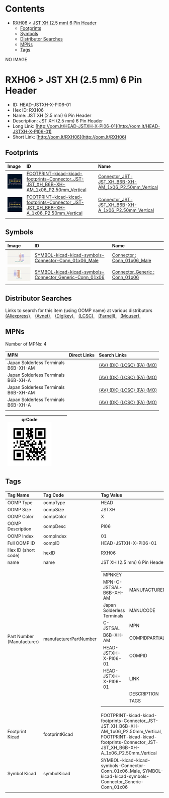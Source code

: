 



Contents
========

* [RXH06 > JST XH (2.5 mm) 6 Pin Header](#rxh06--jst-xh-25-mm-6-pin-header)
	* [Footprints](#footprints)
	* [Symbols](#symbols)
	* [Distributor Searches](#distributor-searches)
	* [MPNs](#mpns)
	* [Tags](#tags)
  
NO IMAGE  
# RXH06 > JST XH (2.5 mm) 6 Pin Header

- ID: HEAD-JSTXH-X-PI06-01
- Hex ID: RXH06
- Name: JST XH (2.5 mm) 6 Pin Header
- Description: JST XH (2.5 mm) 6 Pin Header
- Long Link: [http://oom.lt/HEAD-JSTXH-X-PI06-01](http://oom.lt/HEAD-JSTXH-X-PI06-01)
- Short Link: [http://oom.lt/RXH06](http://oom.lt/RXH06)

## Footprints
  

|Image|ID|Name|
| :--- | :--- | :--- |
|[![](https://raw.githubusercontent.com/oomlout/oomlout_OOMP_eda_V2/main/FOOTPRINT/kicad/kicad-footprints/Connector_JST/JST_XH_B6B-XH-AM_1x06_P2.50mm_Vertical/image_140.png)](https://github.com/oomlout/oomlout_OOMP_eda_V2/tree/main/FOOTPRINT/kicad/kicad-footprints/Connector_JST/JST_XH_B6B-XH-AM_1x06_P2.50mm_Vertical/)|[FOOTPRINT-kicad-kicad-footprints-Connector_JST-JST_XH_B6B-XH-AM_1x06_P2.50mm_Vertical](https://github.com/oomlout/oomlout_OOMP_eda_V2/tree/main/FOOTPRINT/kicad/kicad-footprints/Connector_JST/JST_XH_B6B-XH-AM_1x06_P2.50mm_Vertical/)|[Connector_JST : JST_XH_B6B-XH-AM_1x06_P2.50mm_Vertical](https://github.com/oomlout/oomlout_OOMP_eda_V2/tree/main/FOOTPRINT/kicad/kicad-footprints/Connector_JST/JST_XH_B6B-XH-AM_1x06_P2.50mm_Vertical/)|
|[![](https://raw.githubusercontent.com/oomlout/oomlout_OOMP_eda_V2/main/FOOTPRINT/kicad/kicad-footprints/Connector_JST/JST_XH_B6B-XH-A_1x06_P2.50mm_Vertical/image_140.png)](https://github.com/oomlout/oomlout_OOMP_eda_V2/tree/main/FOOTPRINT/kicad/kicad-footprints/Connector_JST/JST_XH_B6B-XH-A_1x06_P2.50mm_Vertical/)|[FOOTPRINT-kicad-kicad-footprints-Connector_JST-JST_XH_B6B-XH-A_1x06_P2.50mm_Vertical](https://github.com/oomlout/oomlout_OOMP_eda_V2/tree/main/FOOTPRINT/kicad/kicad-footprints/Connector_JST/JST_XH_B6B-XH-A_1x06_P2.50mm_Vertical/)|[Connector_JST : JST_XH_B6B-XH-A_1x06_P2.50mm_Vertical](https://github.com/oomlout/oomlout_OOMP_eda_V2/tree/main/FOOTPRINT/kicad/kicad-footprints/Connector_JST/JST_XH_B6B-XH-A_1x06_P2.50mm_Vertical/)|
||||

## Symbols
  

|Image|ID|Name|
| :--- | :--- | :--- |
|[![](https://raw.githubusercontent.com/oomlout/oomlout_OOMP_eda_V2/main/SYMBOL/kicad/kicad-symbols/Connector/Conn_01x06_Male/image_140.png)](https://github.com/oomlout/oomlout_OOMP_eda_V2/tree/main/SYMBOL/kicad/kicad-symbols/Connector/Conn_01x06_Male/)|[SYMBOL-kicad-kicad-symbols-Connector-Conn_01x06_Male](https://github.com/oomlout/oomlout_OOMP_eda_V2/tree/main/SYMBOL/kicad/kicad-symbols/Connector/Conn_01x06_Male/)|[Connector : Conn_01x06_Male](https://github.com/oomlout/oomlout_OOMP_eda_V2/tree/main/SYMBOL/kicad/kicad-symbols/Connector/Conn_01x06_Male/)|
|[![](https://raw.githubusercontent.com/oomlout/oomlout_OOMP_eda_V2/main/SYMBOL/kicad/kicad-symbols/Connector_Generic/Conn_01x06/image_140.png)](https://github.com/oomlout/oomlout_OOMP_eda_V2/tree/main/SYMBOL/kicad/kicad-symbols/Connector_Generic/Conn_01x06/)|[SYMBOL-kicad-kicad-symbols-Connector_Generic-Conn_01x06](https://github.com/oomlout/oomlout_OOMP_eda_V2/tree/main/SYMBOL/kicad/kicad-symbols/Connector_Generic/Conn_01x06/)|[Connector_Generic : Conn_01x06](https://github.com/oomlout/oomlout_OOMP_eda_V2/tree/main/SYMBOL/kicad/kicad-symbols/Connector_Generic/Conn_01x06/)|
||||

## Distributor Searches
  
Links to search for this item (using OOMP name) at various distributors  
[(Aliexpress) ](https://www.aliexpress.com/wholesale?SearchText=1117JST+XH+2.5+mm+6+Pin+Header)&nbsp;&nbsp;&nbsp;[(Avnet) ](https://www.avnet.com/shop/us/search/JST+XH+2.5+mm+6+Pin+Header)&nbsp;&nbsp;&nbsp;[(Digikey) ](https://www.digikey.co.uk/en/products/result?s=JST+XH+2.5+mm+6+Pin+Header)&nbsp;&nbsp;&nbsp;[(LCSC) ](https://www.lcsc.com/search?q=JST+XH+2.5+mm+6+Pin+Header)&nbsp;&nbsp;&nbsp;[(Farnell) ](https://uk.farnell.com/search?st=JST+XH+2.5+mm+6+Pin+Header)&nbsp;&nbsp;&nbsp;[(Mouser) ](https://www.mouser.com/c/?q=JST+XH+2.5+mm+6+Pin+Header)&nbsp;&nbsp;&nbsp;
## MPNs
  
Number of MPNs: 4  

|MPN|Direct Links|Search Links|
| :--- | :--- | :--- |
|Japan Solderless Terminals<br>B6B-XH-AM||[(AV) ](https://www.avnet.com/shop/us/search/B6B-XH-AM)[(DK) ](https://www.digikey.co.uk/products/en?keywords=B6B-XH-AM)[(LCSC) ](https://www.lcsc.com/search?q=B6B-XH-AM)[(FA) ](https://uk.farnell.com/search?st=B6B-XH-AM)[(MO) ](https://www.mouser.com/c/?q=B6B-XH-AM)|
|Japan Solderless Terminals<br>B6B-XH-A||[(AV) ](https://www.avnet.com/shop/us/search/B6B-XH-A)[(DK) ](https://www.digikey.co.uk/products/en?keywords=B6B-XH-A)[(LCSC) ](https://www.lcsc.com/search?q=B6B-XH-A)[(FA) ](https://uk.farnell.com/search?st=B6B-XH-A)[(MO) ](https://www.mouser.com/c/?q=B6B-XH-A)|
|Japan Solderless Terminals<br>B6B-XH-AM||[(AV) ](https://www.avnet.com/shop/us/search/B6B-XH-AM)[(DK) ](https://www.digikey.co.uk/products/en?keywords=B6B-XH-AM)[(LCSC) ](https://www.lcsc.com/search?q=B6B-XH-AM)[(FA) ](https://uk.farnell.com/search?st=B6B-XH-AM)[(MO) ](https://www.mouser.com/c/?q=B6B-XH-AM)|
|Japan Solderless Terminals<br>B6B-XH-A||[(AV) ](https://www.avnet.com/shop/us/search/B6B-XH-A)[(DK) ](https://www.digikey.co.uk/products/en?keywords=B6B-XH-A)[(LCSC) ](https://www.lcsc.com/search?q=B6B-XH-A)[(FA) ](https://uk.farnell.com/search?st=B6B-XH-A)[(MO) ](https://www.mouser.com/c/?q=B6B-XH-A)|
||||
  

|qrCode<br>[![](https://raw.githubusercontent.com/oomlout/oomlout_OOMP_parts_V2/main/HEAD/JSTXH/X/PI06/01/qrCode_140.png)](https://github.com/oomlout/oomlout_OOMP_parts_V2/tree/main/HEAD/JSTXH/X/PI06/01/qrCode.png)||||
| :---: | :---: | :---: | :---: |

## Tags
  

|Tag Name|Tag Code|Tag Value|
| :--- | :--- | :--- |
|OOMP Type|oompType|HEAD|
|OOMP Size|oompSize|JSTXH|
|OOMP Color|oompColor|X|
|OOMP Description|oompDesc|PI06|
|OOMP Index|oompIndex|01|
|Full OOMP ID|oompID|HEAD-JSTXH-X-PI06-01|
|Hex ID (short code)|hexID|RXH06|
|name|name|JST XH (2.5 mm) 6 Pin Header|
|Part Number (Manufacturer)|manufacturerPartNumber|<table><tr><td>MPNKEY</td></tr><tr><td> MPN-C-JSTSAL-B6B-XH-AM</td><td> MANUFACTURER</td></tr><tr><td> Japan Solderless Terminals</td><td> MANUCODE</td></tr><tr><td> C-JSTSAL</td><td> MPN</td></tr><tr><td> B6B-XH-AM</td><td> OOMPIDPARTIAL</td></tr><tr><td> HEAD-JSTXH-X-PI06-01</td><td> OOMPID</td></tr><tr><td> HEAD-JSTXH-X-PI06-01</td><td> LINK</td></tr><tr><td> </td><td> DESCRIPTION</td></tr><tr><td> </td><td> TAGS</td></tr><tr><td> </td></tr></table></td><td> <table><tr><td>MPNKEY</td></tr><tr><td> MPN-C-JSTSAL-B6B-XH-A</td><td> MANUFACTURER</td></tr><tr><td> Japan Solderless Terminals</td><td> MANUCODE</td></tr><tr><td> C-JSTSAL</td><td> MPN</td></tr><tr><td> B6B-XH-A</td><td> OOMPIDPARTIAL</td></tr><tr><td> HEAD-JSTXH-X-PI06-01</td><td> OOMPID</td></tr><tr><td> HEAD-JSTXH-X-PI06-01</td><td> LINK</td></tr><tr><td> </td><td> DESCRIPTION</td></tr><tr><td> </td><td> TAGS</td></tr><tr><td> </td></tr></table></td><td> <table><tr><td>MPNKEY</td></tr><tr><td> MPN-C-JSTSAL-B6B-XH-AM</td><td> MANUFACTURER</td></tr><tr><td> Japan Solderless Terminals</td><td> MANUCODE</td></tr><tr><td> C-JSTSAL</td><td> MPN</td></tr><tr><td> B6B-XH-AM</td><td> OOMPIDPARTIAL</td></tr><tr><td> HEAD-JSTXH-X-PI06-01</td><td> OOMPID</td></tr><tr><td> HEAD-JSTXH-X-PI06-01</td><td> LINK</td></tr><tr><td> </td><td> DESCRIPTION</td></tr><tr><td> </td><td> TAGS</td></tr><tr><td> </td></tr></table></td><td> <table><tr><td>MPNKEY</td></tr><tr><td> MPN-C-JSTSAL-B6B-XH-A</td><td> MANUFACTURER</td></tr><tr><td> Japan Solderless Terminals</td><td> MANUCODE</td></tr><tr><td> C-JSTSAL</td><td> MPN</td></tr><tr><td> B6B-XH-A</td><td> OOMPIDPARTIAL</td></tr><tr><td> HEAD-JSTXH-X-PI06-01</td><td> OOMPID</td></tr><tr><td> HEAD-JSTXH-X-PI06-01</td><td> LINK</td></tr><tr><td> </td><td> DESCRIPTION</td></tr><tr><td> </td><td> TAGS</td></tr><tr><td> </td></tr></table>|
|Footprint Kicad|footprintKicad|FOOTPRINT-kicad-kicad-footprints-Connector_JST-JST_XH_B6B-XH-AM_1x06_P2.50mm_Vertical, FOOTPRINT-kicad-kicad-footprints-Connector_JST-JST_XH_B6B-XH-A_1x06_P2.50mm_Vertical|
|Symbol Kicad|symbolKicad|SYMBOL-kicad-kicad-symbols-Connector-Conn_01x06_Male, SYMBOL-kicad-kicad-symbols-Connector_Generic-Conn_01x06|
||||
